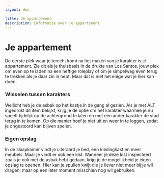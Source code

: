 ```yaml
---
layout: doc

title: Je appartement
description: Informatie over je appartement
---
```


# Je appartement

De eerste plek waar je terecht komt na het maken van je karakter is je appartement. Zie dit als je thuisbasis in de drukte van Los Santos, jouw plek om even op te laden na een heftige roleplay of om je simpelweg even terug te trekken als je daar zin in hebt. Maar dat is niet het enige wat je hier kan doen.

### Wisselen tussen karakters

Wellicht heb je de asbak op het kastje in de gang al gezien. Als je met ALT ingedrukt dit item bekijkt, krijg je de optie om het karakter waarmee je nu speelt tijdelijk op de achtergrond te laten en met een ander karakter de stad terug in te komen. Op die manier hoef je niet uit en weer in te loggen, zodat je ongestoord kan blijven spelen.

### Eigen opslag

In de slaapkamer vindt je uiteraard je bed, een kledingkast en meer meubels. Maar je vindt er ook een kist. Wanneer je deze kist inspecteert zoals je ook met de asbak hebt gedaan, krijg je de mogelijkheid je eigen opslag te openen. Hier kan je spullen kwijt die je liever niet meer bij je wil dragen, maar op een later moment misschien nog wil gebruiken.
